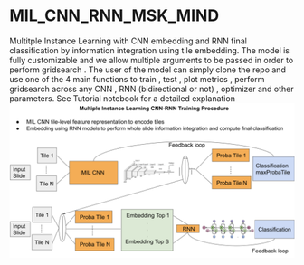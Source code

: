 # MIL_CNN_RNN_MSK_MIND

Multitple Instance Learning with CNN embedding and RNN final classification by information integration using tile embedding. The model is fully customizable and we allow multiple arguments to be passed in order to perform gridsearch . The user of the model can simply clone the repo and use one of the 4 main functions to train , test , plot metrics , perform gridsearch across any CNN , RNN (bidirectional or not) , optimizer and other parameters. See Tutorial notebook for a detailed explanation
![Alt text](tuto_images/README_helper.png?raw=true "Title")
